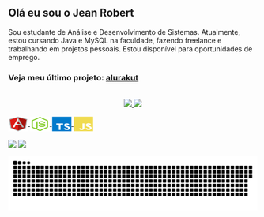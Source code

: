 ## Olá eu sou o Jean Robert

Sou estudante de Análise e Desenvolvimento de Sistemas. Atualmente, estou cursando Java e MySQL na faculdade, fazendo freelance e trabalhando em projetos pessoais. Estou disponível para oportunidades de emprego.

### Veja meu último projeto: [alurakut](https://github.com/jeanrobertt/alurakut)

<br>
<div align="center">
  <a href="https://github.com/jeanrobertt">
  <img height="180em" src="https://github-readme-stats.vercel.app/api?username=jeanrobertt&show_icons=true&theme=dark&include_all_commits=true&count_private=true"/>
  <img height="180em" src="https://github-readme-stats.vercel.app/api/top-langs/?username=jeanrobertt&layout=compact&theme=dark"/>
</div>
  <div>
    <br>
    <img align="center" alt="Angular" height="30" width="40" src="https://raw.githubusercontent.com/devicons/devicon/master/icons/angularjs/angularjs-original.svg">
  <img align="center" alt="Node" height="30" width="40" src="https://raw.githubusercontent.com/devicons/devicon/master/icons/nodejs/nodejs-plain.svg">
<img align="center" alt="Typescript" height="30" width="40" src="https://raw.githubusercontent.com/devicons/devicon/master/icons/typescript/typescript-plain.svg">
  <img align="center" alt="Js" height="30" width="40" src="https://raw.githubusercontent.com/devicons/devicon/master/icons/javascript/javascript-plain.svg">
  </div>
<br> 
<div> 
  <a href="https://instagram.com/jeanrobertt_" target="_blank"><img src="https://img.shields.io/badge/-Instagram-%23E4405F?style=for-the-badge&logo=instagram&logoColor=white" target="_blank"></a>
  <a href="https://www.linkedin.com/in/jeanrobertt" target="_blank"><img src="https://img.shields.io/badge/-LinkedIn-%230077B5?style=for-the-badge&logo=linkedin&logoColor=white" target="_blank"></a> 

  ![Snake animation](https://github.com/jeanrobertt/jeanrobertt/blob/output/github-contribution-grid-snake.svg)
</div>
